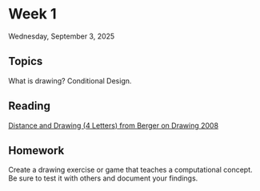 # Week 1

Wednesday, September 3, 2025

## Topics

What is drawing? Conditional Design.

## Reading

[Distance and Drawing (4 Letters) from Berger on Drawing 2008](readings/distance-and-drawings.pdf)

## Homework

Create a drawing exercise or game that teaches a computational concept. Be sure to test it with others and document your findings.
